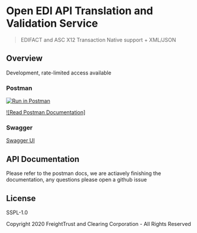 # Open EDI API Translation and Validation Service

> EDIFACT and ASC X12 Transaction Native support + XML/JSON

## Overview

Development, rate-limited access available

### Postman

[![Run in Postman](https://run.pstmn.io/button.svg)](https://app.getpostman.com/run-collection/207d8b0a8420c5ecd441#?env%5Bip_endpoint%5D=W3sia2V5IjoiaG9zdG5hbWUiLCJ2YWx1ZSI6Imh0dHA6Ly9lYzItNTItNTMtMjQ4LTY1LnVzLXdlc3QtMS5jb21wdXRlLmFtYXpvbmF3cy5jb206ODA4MC8iLCJlbmFibGVkIjp0cnVlfV0=)

[![Read Postman Documentation]](https://documenter.getpostman.com/view/9323065/TVKD2xdk)

### Swagger

[Swagger UI](https://freight-trust.github.io/open-edi/)

## API Documentation

Please refer to the postman docs, we are actiavely finishing the documentation, any questions please open a github issue

## License

SSPL-1.0

Copyright 2020 FreightTrust and Clearing Corporation - All Rights Reserved
